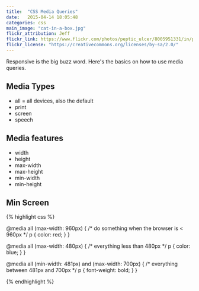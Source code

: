 ```yaml
---
title:  "CSS Media Queries"
date:   2015-04-14 18:05:48
categories: css
main_image: "cat-in-a-box.jpg"
flickr_attribution: Jeff
flickr_link: https://www.flickr.com/photos/peptic_ulcer/8005951331/in/photolist-dcsApD-bVsnSX-dzyAf-75Asik-788qNz-4NM77F-aBiyQE-7Q9fLj-7pwjEo-fdUY1p-7RtNxW-rcGc4U-6v6xPy-e1ZJgV-4g17qF-A6es-m9ctJ2-7Pyt6d-bsbeJ-iG7mo2-qcL1TD-4NaFnY-e3oPHd-NP2pe-oPGWN3-fDNtzY-bB5JDB-8Etg5F-9ahi5b-dJheQu-qBtgR4-4Fw3iw-6z4PwQ-nE9ef1-mGDyx-mpbD8y-9B4BHv-hiPyZD-7uyV1Q-8ZQ4Bz-5Cmghj-8i7wk3-iDc12h-7ueXvW-99rxva-6d476C-75hz35-5UPURD-78hQQ8-8bG4KN
flickr_license: "https://creativecommons.org/licenses/by-sa/2.0/"
---
```


Responsive is the big buzz word. Here's the basics on how to use media queries.

## Media Types

* all = all devices, also the default
* print
* screen
* speech

## Media features

* width
* height
* max-width
* max-height
* min-width
* min-height

## Min Screen

{% highlight css %}

@media all (max-width: 960px) {
  /* do something when the browser is < 960px */
  p {
    color: red;
  }
}

@media all (max-width: 480px) {
  /* everything less than 480px */
  p {
    color: blue; 
  }
}

@media all (min-width: 481px) and (max-width: 700px) {
  /* everything between 481px and 700px */
  p {
    font-weight: bold;
  }
}

{% endhighlight %}